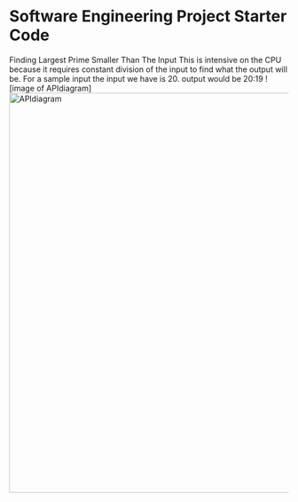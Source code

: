 # Software Engineering Project Starter Code
Finding Largest Prime Smaller Than The Input
This is intensive on the CPU because it requires constant division of the input to find what the output will be.
For a sample input the input we have is 20.
output would be 20:19
! [image of APIdiagram] <img width="1152" height="720" alt="APIdiagram" src="https://github.com/user-attachments/assets/d112e6d9-4890-4cc7-a8c4-2f3ab15c277a" />
